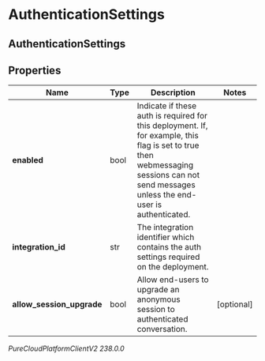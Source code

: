 # AuthenticationSettings

## AuthenticationSettings

## Properties

|Name | Type | Description | Notes|
|------------ | ------------- | ------------- | -------------|
| **enabled** | bool | Indicate if these auth is required for this deployment. If, for example, this flag is set to true then webmessaging sessions can not send messages unless the end-user is authenticated. | |
| **integration_id** | str | The integration identifier which contains the auth settings required on the deployment. | |
| **allow_session_upgrade** | bool | Allow end-users to upgrade an anonymous session to authenticated conversation. | [optional] |



_PureCloudPlatformClientV2 238.0.0_
